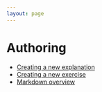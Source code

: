 ```yaml
---
layout: page
---
```


# Authoring

* [Creating a new explanation](explanation.md)
* [Creating a new exercise](exercise.md)
* [Markdown overview](markdown.md)
